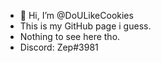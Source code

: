 - 👋 Hi, I’m @DoULikeCookies
- This is my GitHub page i guess.
- Nothing to see here tho.
- Discord: Zep#3981


<!---
DoULikeCookies/DoULikeCookies is a ✨ special ✨ repository because its `README.md` (this file) appears on your GitHub profile.
You can click the Preview link to take a look at your changes.
--->
